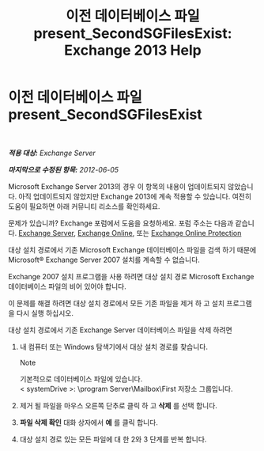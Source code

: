 ﻿---
title: '이전 데이터베이스 파일 present_SecondSGFilesExist: Exchange 2013 Help'
TOCTitle: 이전 데이터베이스 파일 present_SecondSGFilesExist
ms:assetid: fe2908e7-df8b-4f35-946a-cfbf8521e93a
ms:mtpsurl: https://technet.microsoft.com/ko-kr/library/ms.exch.setupreadiness.secondsgfilesexist(v=EXCHG.150)
ms:contentKeyID: 50484608
ms.date: 05/22/2018
mtps_version: v=EXCHG.150
ms.translationtype: MT
---

# 이전 데이터베이스 파일 present\_SecondSGFilesExist

 

_**적용 대상:** Exchange Server_

_**마지막으로 수정된 항목:** 2012-06-05_

Microsoft Exchange Server 2013의 경우 이 항목의 내용이 업데이트되지 않았습니다. 아직 업데이트되지 않았지만 Exchange 2013에 계속 적용할 수 있습니다. 여전히 도움이 필요하면 아래 커뮤니티 리소스를 확인하세요.

문제가 있습니까? Exchange 포럼에서 도움을 요청하세요. 포럼 주소는 다음과 같습니다. [Exchange Server](https://go.microsoft.com/fwlink/p/?linkid=60612), [Exchange Online](https://go.microsoft.com/fwlink/p/?linkid=267542), 또는 [Exchange Online Protection](https://go.microsoft.com/fwlink/p/?linkid=285351)

대상 설치 경로에서 기존 Microsoft Exchange 데이터베이스 파일을 검색 하기 때문에 Microsoft® Exchange Server 2007 설치를 계속할 수 없습니다.

Exchange 2007 설치 프로그램을 사용 하려면 대상 설치 경로 Microsoft Exchange 데이터베이스 파일의 비어 있어야 합니다.

이 문제를 해결 하려면 대상 설치 경로에서 모든 기존 파일을 제거 하 고 설치 프로그램을 다시 실행 하십시오.

대상 설치 경로에서 기존 Exchange Server 데이터베이스 파일을 삭제 하려면

1.  내 컴퓨터 또는 Windows 탐색기에서 대상 설치 경로를 찾습니다.
    

    > [!NOTE]
    > 기본적으로 데이터베이스 파일에 있습니다.<BR>&lt; systemDrive &gt;: \program Server\Mailbox\First 저장소 그룹입니다.



2.  제거 될 파일을 마우스 오른쪽 단추로 클릭 하 고 **삭제** 를 선택 합니다.

3.  **파일 삭제 확인** 대화 상자에서 **예** 를 클릭 합니다.

4.  대상 설치 경로 있는 모든 파일에 대 한 2와 3 단계를 반복 합니다.


